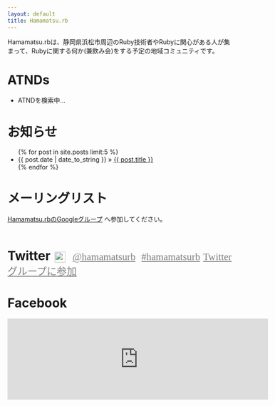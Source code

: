 ```yaml
---
layout: default
title: Hamamatsu.rb
---
```


Hamamatsu.rbは、静岡県浜松市周辺のRuby技術者やRubyに関心がある人が集まって、Rubyに関する何か(兼飲み会)をする予定の地域コミュニティです。

# ATNDs
<ul class="events event-dest" ><li>ATNDを検索中...</li></ul>

# お知らせ
<ul class="posts">
{% for post in site.posts limit:5 %}
<li><span>{{ post.date | date_to_string }}</span> &raquo; <a href="{{ post.url }}">{{ post.title }}</a></li>
{% endfor %}
</ul>

# メーリングリスト

[Hamamatsu.rbのGoogleグループ](https://groups.google.com/group/hamamatsu-rb?hl=ja) へ参加してください。

<h1 style="margin-top: 2em">
Twitter
<a href="http://twitter.com/#!/hamamatsurb"><img src="http://a2.twimg.com/sticky/default_profile_images/default_profile_5_normal.png" width="24" height="24" style="vertical-align: middle; margin: 0 3px"></a>&nbsp;
<a href="http://twitter.com/#!/hamamatsurb" style="font: 0.8em normal; color: gray">@hamamatsurb</a>&nbsp;
<a href="http://twitter.com/#!/search/%23hamamatsurb" style="font: 0.8em normal; color: gray">#hamamatsurb</a>
<a href="http://twitter.com/?status=@hamamatsurb%20subscribe" style="font: 0.8em normal; color: gray">Twitterグループに参加</a>
</h1>
<div id="members"></div>

# Facebook
<iframe src="http://www.facebook.com/plugins/likebox.php?href=https%3A%2F%2Fwww.facebook.com%2Fpages%2FHamamatsurb%2F196508373706679&amp;width=585&amp;colorscheme=light&amp;show_faces=true&amp;stream=false&amp;header=false&amp;height=182" scrolling="no" frameborder="0" style="border:none; overflow:hidden; width:585px; height:182px;" allowTransparency="true"></iframe>

<script type="text/javascript" src="http://code.jquery.com/jquery-1.8.3.min.js"></script>
<script type="text/javascript" src="js/underscore.string.min.js"></script>
<script type="text/javascript" src="js/jquery.tmpl.min.js"></script>

<script>
jQuery(function(){
  $.ajax({
    url: 'http://api.twitter.com/1/hamamatsurb/hamamatsu-rb/members.json',
    dataType: 'jsonp',
    success: function(data, dataType) {
      $.each(data.users, function(i, user) {
	var name = user.screen_name;
	var href = 'http://twitter.com/' + user.screen_name;
	var src = user.profile_image_url;
	var link = $('<a href="' + href + '" title="' + name + '"><img src="' + src + '" width="48" height="48" /></a>');
        $("#members").append(link);
      });
    },
    error: function(XMLHttpRequest, status, errorThrown) {
      console.log(status);
      $("#members").html("Oops, Something Is Wrong...");
    }
  });
});
</script>

<script id="event-template-future" type="text/x-jquery-tmpl">
  <li class="event future">
    <div>
      <h2 class="event_title"><a class="link" href="${event_url}" ref="external">${title}</a></h2>
      &laquo; <span class="started_at">${started_at_string}</span>
    </div>
    <span class="catch">${catch_val}</span>
  </li>
</script>
<script id="event-template-past" type="text/x-jquery-tmpl">
  <li class="event past">
    <div>
      <h2 class="event_title"><a class="link" href="${event_url}" ref="external">${title}</a></h2>
      &laquo; <span class="started_at">${started_at_string}</span>
    </div>
    <span class="catch">${catch_val}</span>
  </li>
</script>
<script id="event-template-no-future" type="text/x-jquery-tmpl">
  <li class="event no-future">
    次のイベントがまだ登録されていません。登録されるまで待ったり、担当の人を急かしたりしてください。
  </li>
</script>
<script type="text/javascript">
  $(function(){
    $.ajax({
      url: 'http://api.atnd.org/events/',
      dataType: 'jsonp',
      data: 'keyword=hamamatsu.rb&count=5&format=jsonp',
      success: function(result){
        $(".event-dest").empty();
        var is_empty = true;
        for(var i = 0; i < result.events.length; i++){
          var event = result.events[i];

          var day = new Date(event.started_at);
          var ended_at = new Date(event.ended_at);
          var weeks = "日月火水木金土";
          event.started_at_string = _.str.sprintf("%d年%02d月%02d日(%s) %d:%02d〜", day.getFullYear(), day.getMonth() + 1, day.getDate(), weeks[day.getDay()], day.getHours(), day.getMinutes());
          event.catch_val = event.catch // catchは予約後のためかtmplがエラーを起こすので
          event.is_future = (new Date().getTime()) < ended_at.getTime();

          if(event.is_future){ is_empty = false; }
          $("#event-template-" + (event.is_future ? "future" : "past")).tmpl(event).appendTo(".event-dest");
        }
        if(is_empty){
          $("#event-template-no-future").tmpl({}).prependTo(".event-dest");
        }
      },
      error: function(XMLHttpRequest, status, errorThrown) {
        console.log(status);
        $(".event-dest").html("Oops, Something Is Wrong...");
      }
    });
  });
</script>
